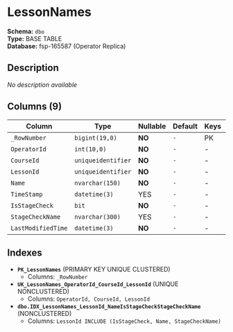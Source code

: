 # LessonNames

**Schema:** `dbo`  
**Type:** BASE TABLE  
**Database:** fsp-165587 (Operator Replica)

## Description

*No description available*

## Columns (9)

| Column | Type | Nullable | Default | Keys | Description |
|--------|------|----------|---------|------|-------------|
| `_RowNumber` | `bigint(19,0)` | **NO** | `-` | PK | - |
| `OperatorId` | `int(10,0)` | **NO** | `-` | - | - |
| `CourseId` | `uniqueidentifier` | **NO** | `-` | - | - |
| `LessonId` | `uniqueidentifier` | **NO** | `-` | - | - |
| `Name` | `nvarchar(150)` | **NO** | `-` | - | - |
| `TimeStamp` | `datetime(3)` | YES | `-` | - | - |
| `IsStageCheck` | `bit` | **NO** | `-` | - | - |
| `StageCheckName` | `nvarchar(300)` | YES | `-` | - | - |
| `LastModifiedTime` | `datetime(3)` | **NO** | `-` | - | - |

## Indexes

- **`PK_LessonNames`** (PRIMARY KEY UNIQUE CLUSTERED)
  - Columns: `_RowNumber`
- **`UK_LessonNames_OperatorId_CourseId_LessonId`** (UNIQUE NONCLUSTERED)
  - Columns: `OperatorId, CourseId, LessonId`
- **`dbo.IDX_LessonNames_LessonId_NameIsStageCheckStageCheckName`** (NONCLUSTERED)
  - Columns: `LessonId INCLUDE (IsStageCheck, Name, StageCheckName)`
